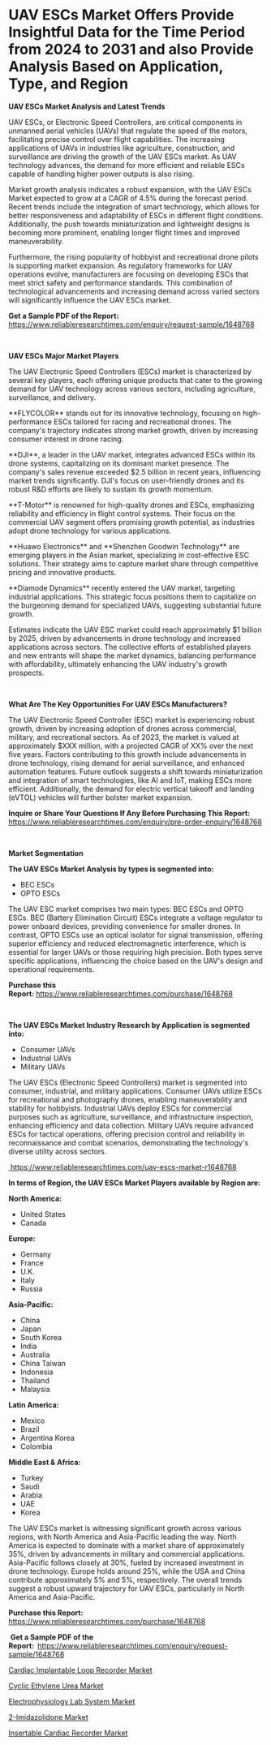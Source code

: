 <p><h1>UAV ESCs Market Offers Provide Insightful Data for the Time Period from 2024 to 2031 and also Provide Analysis Based on Application, Type, and Region</h1></p><p><strong>UAV ESCs Market Analysis and Latest Trends</strong></p>
<p><p>UAV ESCs, or Electronic Speed Controllers, are critical components in unmanned aerial vehicles (UAVs) that regulate the speed of the motors, facilitating precise control over flight capabilities. The increasing applications of UAVs in industries like agriculture, construction, and surveillance are driving the growth of the UAV ESCs market. As UAV technology advances, the demand for more efficient and reliable ESCs capable of handling higher power outputs is also rising.</p><p>Market growth analysis indicates a robust expansion, with the UAV ESCs Market expected to grow at a CAGR of 4.5% during the forecast period. Recent trends include the integration of smart technology, which allows for better responsiveness and adaptability of ESCs in different flight conditions. Additionally, the push towards miniaturization and lightweight designs is becoming more prominent, enabling longer flight times and improved maneuverability.</p><p>Furthermore, the rising popularity of hobbyist and recreational drone pilots is supporting market expansion. As regulatory frameworks for UAV operations evolve, manufacturers are focusing on developing ESCs that meet strict safety and performance standards. This combination of technological advancements and increasing demand across varied sectors will significantly influence the UAV ESCs market.</p></p>
<p><strong>Get a Sample PDF of the Report:&nbsp;</strong> <a href="https://www.reliableresearchtimes.com/enquiry/request-sample/1648768?utm_campaign=1287&utm_medium=2&utm_source=Github&utm_content=ia&utm_term=15102024&utm_id=uav-escs">https://www.reliableresearchtimes.com/enquiry/request-sample/1648768</a></p>
<p>&nbsp;</p>
<p><strong>UAV ESCs Major Market Players</strong></p>
<p><p>The UAV Electronic Speed Controllers (ESCs) market is characterized by several key players, each offering unique products that cater to the growing demand for UAV technology across various sectors, including agriculture, surveillance, and delivery.</p><p>**FLYCOLOR** stands out for its innovative technology, focusing on high-performance ESCs tailored for racing and recreational drones. The company's trajectory indicates strong market growth, driven by increasing consumer interest in drone racing.</p><p>**DJI**, a leader in the UAV market, integrates advanced ESCs within its drone systems, capitalizing on its dominant market presence. The company's sales revenue exceeded $2.5 billion in recent years, influencing market trends significantly. DJI's focus on user-friendly drones and its robust R&D efforts are likely to sustain its growth momentum.</p><p>**T-Motor** is renowned for high-quality drones and ESCs, emphasizing reliability and efficiency in flight control systems. Their focus on the commercial UAV segment offers promising growth potential, as industries adopt drone technology for various applications.</p><p>**Huawo Electronics** and **Shenzhen Goodwin Technology** are emerging players in the Asian market, specializing in cost-effective ESC solutions. Their strategy aims to capture market share through competitive pricing and innovative products.</p><p>**Diamode Dynamics** recently entered the UAV market, targeting industrial applications. This strategic focus positions them to capitalize on the burgeoning demand for specialized UAVs, suggesting substantial future growth.</p><p>Estimates indicate the UAV ESC market could reach approximately $1 billion by 2025, driven by advancements in drone technology and increased applications across sectors. The collective efforts of established players and new entrants will shape the market dynamics, balancing performance with affordability, ultimately enhancing the UAV industry's growth prospects.</p></p>
<p>&nbsp;</p>
<p><strong>What Are The Key Opportunities For UAV ESCs Manufacturers?</strong></p>
<p><p>The UAV Electronic Speed Controller (ESC) market is experiencing robust growth, driven by increasing adoption of drones across commercial, military, and recreational sectors. As of 2023, the market is valued at approximately $XXX million, with a projected CAGR of XX% over the next five years. Factors contributing to this growth include advancements in drone technology, rising demand for aerial surveillance, and enhanced automation features. Future outlook suggests a shift towards miniaturization and integration of smart technologies, like AI and IoT, making ESCs more efficient. Additionally, the demand for electric vertical takeoff and landing (eVTOL) vehicles will further bolster market expansion.</p></p>
<p><strong>Inquire or Share Your Questions If Any Before Purchasing This Report:</strong> <a href="https://www.reliableresearchtimes.com/enquiry/pre-order-enquiry/1648768?utm_campaign=1287&utm_medium=2&utm_source=Github&utm_content=ia&utm_term=15102024&utm_id=uav-escs">https://www.reliableresearchtimes.com/enquiry/pre-order-enquiry/1648768</a></p>
<p>&nbsp;</p>
<p><strong>Market Segmentation</strong></p>
<p><strong>The UAV ESCs Market Analysis by types is segmented into:</strong></p>
<p><ul><li>BEC ESCs</li><li>OPTO ESCs</li></ul></p>
<p><p>The UAV ESC market comprises two main types: BEC ESCs and OPTO ESCs. BEC (Battery Elimination Circuit) ESCs integrate a voltage regulator to power onboard devices, providing convenience for smaller drones. In contrast, OPTO ESCs use an optical isolator for signal transmission, offering superior efficiency and reduced electromagnetic interference, which is essential for larger UAVs or those requiring high precision. Both types serve specific applications, influencing the choice based on the UAV's design and operational requirements.</p></p>
<p><strong>Purchase this Report:&nbsp;</strong><a href="https://www.reliableresearchtimes.com/purchase/1648768?utm_campaign=1287&utm_medium=2&utm_source=Github&utm_content=ia&utm_term=15102024&utm_id=uav-escs">https://www.reliableresearchtimes.com/purchase/1648768</a></p>
<p>&nbsp;</p>
<p><strong>The UAV ESCs Market Industry Research by Application is segmented into:</strong></p>
<p><ul><li>Consumer UAVs</li><li>Industrial UAVs</li><li>Military UAVs</li></ul></p>
<p><p>The UAV ESCs (Electronic Speed Controllers) market is segmented into consumer, industrial, and military applications. Consumer UAVs utilize ESCs for recreational and photography drones, enabling maneuverability and stability for hobbyists. Industrial UAVs deploy ESCs for commercial purposes such as agriculture, surveillance, and infrastructure inspection, enhancing efficiency and data collection. Military UAVs require advanced ESCs for tactical operations, offering precision control and reliability in reconnaissance and combat scenarios, demonstrating the technology's diverse utility across sectors.</p></p>
<p><a href="https://www.reliableresearchtimes.com/uav-escs-market-r1648768?utm_campaign=1287&utm_medium=2&utm_source=Github&utm_content=ia&utm_term=15102024&utm_id=uav-escs">&nbsp;https://www.reliableresearchtimes.com/uav-escs-market-r1648768</a></p>
<p><strong>In terms of Region, the UAV ESCs Market Players available by Region are:</strong></p>
<p>
    <p> <strong> North America: </strong>
        <ul>
            <li>United States</li>
            <li>Canada</li>
        </ul>
        </p> 
    <p> <strong> Europe: </strong>
        <ul>
            <li>Germany</li>
            <li>France</li>
            <li>U.K.</li>
            <li>Italy</li>
            <li>Russia</li>
        </ul>
        </p> 
    <p> <strong> Asia-Pacific: </strong>
        <ul>
            <li>China</li>
            <li>Japan</li>
            <li>South Korea</li>
            <li>India</li>
            <li>Australia</li>
            <li>China Taiwan</li>
            <li>Indonesia</li>
            <li>Thailand</li>
            <li>Malaysia</li>
        </ul>
        </p> 
    <p> <strong> Latin America: </strong>
        <ul>
            <li>Mexico</li>
            <li>Brazil</li>
            <li>Argentina Korea</li>
            <li>Colombia</li>
        </ul>
        </p> 
    <p> <strong> Middle East & Africa: </strong>
        <ul>
            <li>Turkey</li>
            <li>Saudi</li>
            <li>Arabia</li>
            <li>UAE</li>
            <li>Korea</li>
        </ul>
    </p>
    </p>
<p><p>The UAV ESCs market is witnessing significant growth across various regions, with North America and Asia-Pacific leading the way. North America is expected to dominate with a market share of approximately 35%, driven by advancements in military and commercial applications. Asia-Pacific follows closely at 30%, fueled by increased investment in drone technology. Europe holds around 25%, while the USA and China contribute approximately 5% and 5%, respectively. The overall trends suggest a robust upward trajectory for UAV ESCs, particularly in North America and Asia-Pacific.</p></p>
<p><strong>Purchase this Report: </strong><a href="https://www.reliableresearchtimes.com/purchase/1648768?utm_campaign=1287&utm_medium=2&utm_source=Github&utm_content=ia&utm_term=15102024&utm_id=uav-escs">https://www.reliableresearchtimes.com/purchase/1648768</a></p>
<p>&nbsp;<strong>Get a Sample PDF of the Report:&nbsp;&nbsp;</strong><a href="https://www.reliableresearchtimes.com/enquiry/request-sample/1648768?utm_campaign=1287&utm_medium=2&utm_source=Github&utm_content=ia&utm_term=15102024&utm_id=uav-escs">https://www.reliableresearchtimes.com/enquiry/request-sample/1648768</a></p>
<p><strong></strong></p>
<p><p><a href="https://www.linkedin.com/pulse/unveiling-market-trends-global-cardiac-implantable-loop-recorder-efloc?trk=public_post_embed_feed-article-content&utm_campaign=1287&utm_medium=2&utm_source=Github&utm_content=ia&utm_term=15102024&utm_id=uav-escs">Cardiac Implantable Loop Recorder Market</a></p><p><a href="https://www.linkedin.com/pulse/cyclic-ethylene-urea-market-dynamics-application-types-ptthe?trk=public_post_embed_feed-article-content&utm_campaign=1287&utm_medium=2&utm_source=Github&utm_content=ia&utm_term=15102024&utm_id=uav-escs">Cyclic Ethylene Urea Market</a></p><p><a href="https://github.com/gdfhhhj/Market-Research-Report-List-6/blob/main/electrophysiology-lab-system-market.md?utm_campaign=1287&utm_medium=2&utm_source=Github&utm_content=ia&utm_term=15102024&utm_id=uav-escs">Electrophysiology Lab System Market</a></p><p><a href="https://www.linkedin.com/pulse/booming-2-imidazolidone-market-sector-analysis-growth-projections-ivdec?trk=public_post_embed_feed-article-content&utm_campaign=1287&utm_medium=2&utm_source=Github&utm_content=ia&utm_term=15102024&utm_id=uav-escs">2-Imidazolidone Market</a></p><p><a href="https://www.linkedin.com/pulse/insertable-cardiac-recorder-revenue-growth-report-2024-aomhc?trk=public_post_embed_feed-article-content&utm_campaign=1287&utm_medium=2&utm_source=Github&utm_content=ia&utm_term=15102024&utm_id=uav-escs">Insertable Cardiac Recorder Market</a></p></p>